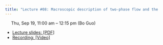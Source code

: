 ```yaml
---
title: "Lecture #08: Macroscopic description of two-phase flow and the Richards' assumptions"
---
```


&nbsp;&nbsp;&nbsp;&nbsp;&nbsp;Thu, Sep 19, 11:00 am – 12:15 pm (Bo Guo)

- [Lecture slides: [PDF]]() 
- [Recording: [Video]]()
